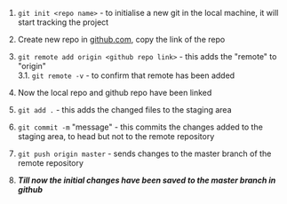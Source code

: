 1. `git init <repo name>` - to initialise a new git in the local machine, it will start tracking the project

2. Create new repo in [github.com](github.com), copy the link of the repo
3. `git remote add origin <github repo link>` - this adds the "remote" to "origin" <br>
3.1. `git remote -v` - to confirm that remote has been added
4. Now the local repo and github repo have been linked
5. `git add .` - this adds the changed files to the staging area
6. `git commit -m` "message" - this commits the changes added to the staging area, to head but not to the remote repository
7. `git push origin master` - sends changes to the master branch of the remote repository
8. ***Till now the initial changes have been saved to the master branch in github***

